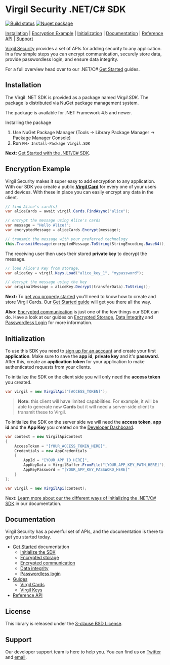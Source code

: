 # Virgil Security .NET/C# SDK 
[![Build status](https://ci.appveyor.com/api/projects/status/kqs4lqw426gbpccm/branch/release?svg=true)](https://ci.appveyor.com/project/unlim-it/virgil-sdk-net/branch/release) [![Nuget package](https://img.shields.io/nuget/v/Virgil.SDK.svg)](https://www.nuget.org/packages/Virgil.SDK/)

[Installation](#installation) | [Encryption Example](#encryption-example) | [Initialization](#initialization) | [Documentation](#documentation) | [Reference API][_reference_api] | [Support](#support)

[Virgil Security](https://virgilsecurity.com) provides a set of APIs for adding security to any application. In a few simple steps you can encrypt communication, securely store data, provide passwordless login, and ensure data integrity.

For a full overview head over to our .NET/C# [Get Started][_getstarted] guides.

## Installation

The Virgil .NET SDK is provided as a package named *Virgil.SDK*. The package is distributed via NuGet package management system. 

The package is available for .NET Framework 4.5 and newer.

Installing the package

1. Use NuGet Package Manager (Tools -> Library Package Manager -> Package Manager Console)
2. Run `PM> Install-Package Virgil.SDK`

__Next:__ [Get Started with the .NET/C# SDK][_getstarted].

## Encryption Example

Virgil Security makes it super easy to add encryption to any application. With our SDK you create a public [__Virgil Card__][_guide_virgil_cards] for every one of your users and devices. With these in place you can easily encrypt any data in the client.

```csharp
// find Alice's card(s)
var aliceCards = await virgil.Cards.FindAsync("alice");

// encrypt the message using Alice's cards
var message = "Hello Alice!";
var encryptedMessage = aliceCards.Encrypt(message);

// transmit the message with your preferred technology
this.TransmitMessage(encryptedMessage.ToString(StringEncoding.Base64));
```

The receiving user then uses their stored __private key__ to decrypt the message.


```csharp
// load Alice's Key from storage.
var aliceKey = virgil.Keys.Load("alice_key_1", "mypassword");

// decrypt the message using the key 
var originalMessage = aliceKey.Decrypt(transferData).ToString();
```

__Next:__ To [get you properly started][_guide_encryption] you'll need to know how to create and store Virgil Cards. Our [Get Started guide][_guide_encryption] will get you there all the way.

__Also:__ [Encrypted communication][_getstarted_encryption] is just one of the few things our SDK can do. Have a look at our guides on  [Encrypted Storage][_getstarted_storage], [Data Integrity][_getstarted_data_integrity] and [Passwordless Login][_getstarted_passwordless_login] for more information.

## Initialization

To use this SDK you need to [sign up for an account](https://developer.virgilsecurity.com/account/signup) and create your first __application__. Make sure to save the __app id__, __private key__ and it's __password__. After this, create an __application token__ for your application to make authenticated requests from your clients.

To initialize the SDK on the client side you will only need the __access token__ you created.

```csharp
var virgil = new VirgilApi("[ACCESS_TOKEN]");
```

> __Note:__ this client will have limited capabilities. For example, it will be able to generate new __Cards__ but it will need a server-side client to transmit these to Virgil.

To initialize the SDK on the server side we will need the __access token__, __app id__ and the __App Key__ you created on the [Developer Dashboard](https://developer.virgilsecurity.com/).

```csharp
var context = new VirgilApiContext
{
    AccessToken = "[YOUR_ACCESS_TOKEN_HERE]",
    Credentials = new AppCredentials
    {
        AppId = "[YOUR_APP_ID_HERE]",
        AppKeyData = VirgilBuffer.FromFile("[YOUR_APP_KEY_PATH_HERE]"),
        AppKeyPassword = "[YOUR_APP_KEY_PASSWORD_HERE]"
    }
};

var virgil = new VirgilApi(context);
```

Next: [Learn more about our the different ways of initializing the .NET/C# SDK][_guide_initialization] in our documentation.

## Documentation

Virgil Security has a powerful set of APIs, and the documentation is there to get you started today.

* [Get Started](https://github.com/VirgilSecurity/virgil-sdk-net/tree/v4/documentation/get-started) documentation
  * [Initialize the SDK][_initialize_root]
  * [Encrypted storage][_getstarted_storage]
  * [Encrypted communication][_getstarted_encryption]
  * [Data integrity][_getstarted_data_integrity]
  * [Passwordless login][_getstarted_passwordless_login]
* [Guides][_guides]
  * [Virgil Cards][_guide_virgil_cards]
  * [Virgil Keys][_guide_virgil_keys]
* [Reference API][_reference_api] 

## License

This library is released under the [3-clause BSD License](LICENSE.md).

## Support

Our developer support team is here to help you. You can find us on [Twitter](https://twitter.com/virgilsecurity) and [email](support).

[support]: mailto:support@virgilsecurity.com
[_getstarted_root]: https://developer.virgilsecurity.com/docs/cs/get-started
[_getstarted]: https://developer.virgilsecurity.com/docs/cs/guides
[_getstarted_encryption]: https://developer.virgilsecurity.com/docs/cs/get-started/encrypted-communication
[_getstarted_storage]: https://developer.virgilsecurity.com/docs/cs/get-started/encrypted-storage
[_getstarted_data_integrity]: https://developer.virgilsecurity.com/docs/cs/get-started/data-integrity
[_getstarted_passwordless_login]: https://developer.virgilsecurity.com/docs/cs/get-started/passwordless-authentication
[_guides]: https://developer.virgilsecurity.com/docs/cs/guides
[_guide_initialization]: https://developer.virgilsecurity.com/docs/cs/guides/settings/install-sdk
[_guide_virgil_cards]: https://developer.virgilsecurity.com/docs/cs/guides/virgil-card/creating
[_guide_virgil_keys]: https://developer.virgilsecurity.com/docs/cs/guides/virgil-key/generating
[_guide_encryption]: https://developer.virgilsecurity.com/docs/cs/guides/encryption/encrypting
[_initialize_root]: https://developer.virgilsecurity.com/docs/cs/guides/settings/initialize-sdk-on-client
[_reference_api]: http://virgilsecurity.github.io/virgil-sdk-net/
